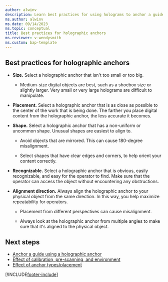 ```yaml
---
author: alwinv
description: Learn best practices for using holograms to anchor a guide in Dynamics 365 Guides
ms.author: alwinv
ms.date: 09/14/2023
ms.topic: conceptual
title: Best practices for holographic anchors
ms.reviewer: v-wendysmith
ms.custom: bap-template
---
```


## Best practices for holographic anchors

- **Size.** Select a holographic anchor that isn't too small or too big.

  - Medium-size digital objects are best, such as a shoebox size or slightly larger. Very small or very large holograms are difficult to manipulate.

- **Placement.** Select a holographic anchor that is as close as possible to the center of the work that is being done. The farther you place digital content from the holographic anchor, the less accurate it becomes.

- **Shape.** Select a holographic anchor that has a non-uniform or uncommon shape. Unusual shapes are easiest to align to.

  - Avoid objects that are mirrored. This can cause 180-degree misalignment.

  - Select shapes that have clear edges and corners, to help orient your content correctly.

- **Recognizable.** Select a holographic anchor that is obvious, easily recognizable, and easy for the operator to find. Make sure that the operator can access the object without encountering any obstructions.

- **Alignment direction.** Always align the holographic anchor to your physical object from the same direction. In this way, you help maximize repeatability for operators.

  - Placement from different perspectives can cause misalignment.

  - Always look at the holographic anchor from multiple angles to make sure that it's aligned to the physical object.

## Next steps

- [Anchor a guide using a holographic anchor](pc-app-anchor-holographic.md)
- [Effect of calibration, pre-scanning, and environment](pc-app-anchor-improve-hologram-precision.md)
- [Effect of anchor types/placement](pc-app-anchor-types-placement-precision.md)

[!INCLUDE[footer-include](../includes/footer-banner.md)]
